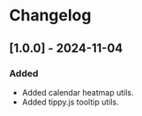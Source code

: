 # Changelog

## [1.0.0] - 2024-11-04

### Added

- Added calendar heatmap utils.
- Added tippy.js tooltip utils.
